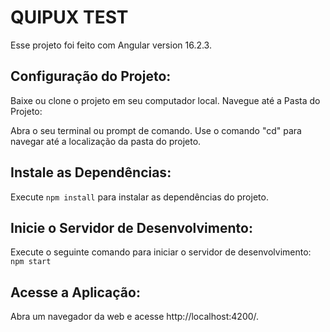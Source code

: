 # QUIPUX TEST
Esse projeto foi feito com Angular version 16.2.3.

## Configuração do Projeto:
Baixe ou clone o projeto em seu computador local. Navegue até a Pasta do Projeto:

Abra o seu terminal ou prompt de comando. Use o comando "cd" para navegar até a localização da pasta do projeto.

## Instale as Dependências:
Execute `npm install` para instalar as dependências do projeto.

## Inicie o Servidor de Desenvolvimento:
Execute o seguinte comando para iniciar o servidor de desenvolvimento: `npm start`

## Acesse a Aplicação:
Abra um navegador da web e acesse http://localhost:4200/.